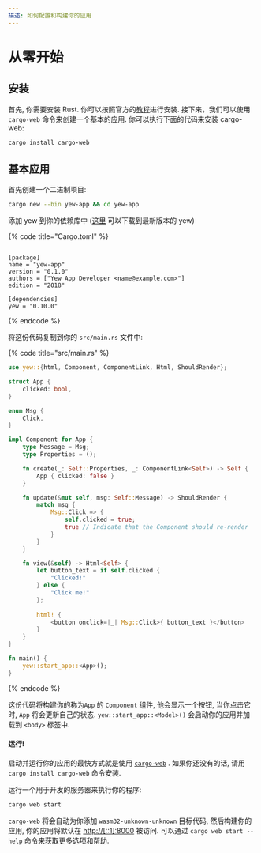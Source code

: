```yaml
---
描述: 如何配置和构建你的应用
---
```


# 从零开始

## 安装

首先, 你需要安装 Rust. 你可以按照官方的[教程](https://www.rust-lang.org/tools/install)进行安装. 接下来，我们可以使用 `cargo-web` 命令来创建一个基本的应用. 你可以执行下面的代码来安装 cargo-web:

```bash
cargo install cargo-web
```

## 基本应用

首先创建一个二进制项目:

```bash
cargo new --bin yew-app && cd yew-app
```

添加 yew 到你的依赖库中 \([这里](https://docs.rs/yew) 可以下载到最新版本的 yew\)

{% code title="Cargo.toml" %}
```text

[package]
name = "yew-app"
version = "0.1.0"
authors = ["Yew App Developer <name@example.com>"]
edition = "2018"

[dependencies]
yew = "0.10.0"
```
{% endcode %}

将这份代码复制到你的 `src/main.rs` 文件中:

{% code title="src/main.rs" %}
```rust
use yew::{html, Component, ComponentLink, Html, ShouldRender};

struct App {
    clicked: bool,
}

enum Msg {
    Click,
}

impl Component for App {
    type Message = Msg;
    type Properties = ();

    fn create(_: Self::Properties, _: ComponentLink<Self>) -> Self {
        App { clicked: false }
    }

    fn update(&mut self, msg: Self::Message) -> ShouldRender {
        match msg {
            Msg::Click => {
                self.clicked = true;
                true // Indicate that the Component should re-render
            }
        }
    }

    fn view(&self) -> Html<Self> {
        let button_text = if self.clicked {
            "Clicked!"
        } else {
            "Click me!"
        };
        
        html! {
            <button onclick=|_| Msg::Click>{ button_text }</button>
        }
    }
}

fn main() {
    yew::start_app::<App>();
}
```
{% endcode %}

这份代码将构建你的称为`App` 的 `Component` 组件,  他会显示一个按钮, 当你点击它时, `App` 将会更新自己的状态. `yew::start_app::<Model>()` 会启动你的应用并加载到 `<body>` 标签中.

#### 运行!

启动并运行你的应用的最快方式就是使用 [`cargo-web`](https://github.com/koute/cargo-web) . 如果你还没有的话, 请用 `cargo install cargo-web` 命令安装.

运行一个用于开发的服务器来执行你的程序:

```bash
cargo web start
```

`cargo-web` 将会自动为你添加 `wasm32-unknown-unknown` 目标代码, 然后构建你的应用, 你的应用将默认在 [http://\[::1\]:8000](http://[::1]:8000) 被访问. 可以通过 `cargo web start --help` 命令来获取更多选项和帮助.

